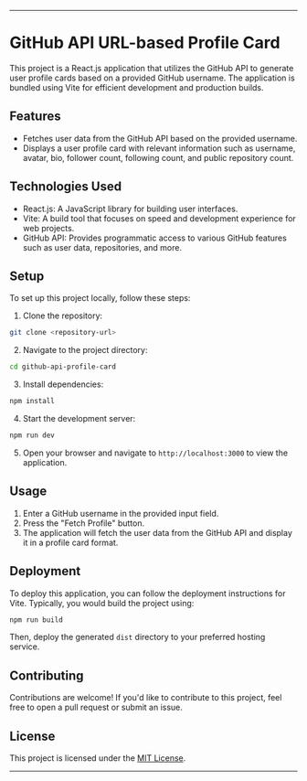 
---

# GitHub API URL-based Profile Card

This project is a React.js application that utilizes the GitHub API to generate user profile cards based on a provided GitHub username. The application is bundled using Vite for efficient development and production builds.

## Features

- Fetches user data from the GitHub API based on the provided username.
- Displays a user profile card with relevant information such as username, avatar, bio, follower count, following count, and public repository count.

## Technologies Used

- React.js: A JavaScript library for building user interfaces.
- Vite: A build tool that focuses on speed and development experience for web projects.
- GitHub API: Provides programmatic access to various GitHub features such as user data, repositories, and more.

## Setup

To set up this project locally, follow these steps:

1. Clone the repository:

```bash
git clone <repository-url>
```

2. Navigate to the project directory:

```bash
cd github-api-profile-card
```

3. Install dependencies:

```bash
npm install
```

4. Start the development server:

```bash
npm run dev
```

5. Open your browser and navigate to `http://localhost:3000` to view the application.

## Usage

1. Enter a GitHub username in the provided input field.
2. Press the "Fetch Profile" button.
3. The application will fetch the user data from the GitHub API and display it in a profile card format.

## Deployment

To deploy this application, you can follow the deployment instructions for Vite. Typically, you would build the project using:

```bash
npm run build
```

Then, deploy the generated `dist` directory to your preferred hosting service.

## Contributing

Contributions are welcome! If you'd like to contribute to this project, feel free to open a pull request or submit an issue.

## License

This project is licensed under the [MIT License](LICENSE).

---
